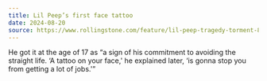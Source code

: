 ```yaml
---
title: Lil Peep’s first face tattoo
date: 2024-08-20
source: https://www.rollingstone.com/feature/lil-peep-tragedy-torment-804686/
---
```


He got it at the age of 17 as “a sign of his commitment to avoiding the straight life. ‘A tattoo on your face,' he explained later, ‘is gonna stop you from getting a lot of jobs.'”

